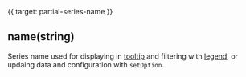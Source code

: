 {{ target: partial-series-name }}
## name(string)
Series name used for displaying in [tooltip](~tooltip) and filtering with [legend](~legend), or updaing data and configuration with `setOption`.
